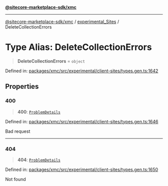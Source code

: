 [**@sitecore-marketplace-sdk/xmc**](../../../../README.md)

***

[@sitecore-marketplace-sdk/xmc](../../../../README.md) / [experimental\_Sites](../README.md) / DeleteCollectionErrors

# Type Alias: DeleteCollectionErrors

> **DeleteCollectionErrors** = `object`

Defined in: [packages/xmc/src/experimental/client-sites/types.gen.ts:1642](https://github.com/Sitecore/marketplace-sdk/blob/main/packages/xmc/src/experimental/client-sites/types.gen.ts#L1642)

## Properties

### 400

> **400**: [`ProblemDetails`](ProblemDetails.md)

Defined in: [packages/xmc/src/experimental/client-sites/types.gen.ts:1646](https://github.com/Sitecore/marketplace-sdk/blob/main/packages/xmc/src/experimental/client-sites/types.gen.ts#L1646)

Bad request

***

### 404

> **404**: [`ProblemDetails`](ProblemDetails.md)

Defined in: [packages/xmc/src/experimental/client-sites/types.gen.ts:1650](https://github.com/Sitecore/marketplace-sdk/blob/main/packages/xmc/src/experimental/client-sites/types.gen.ts#L1650)

Not found

